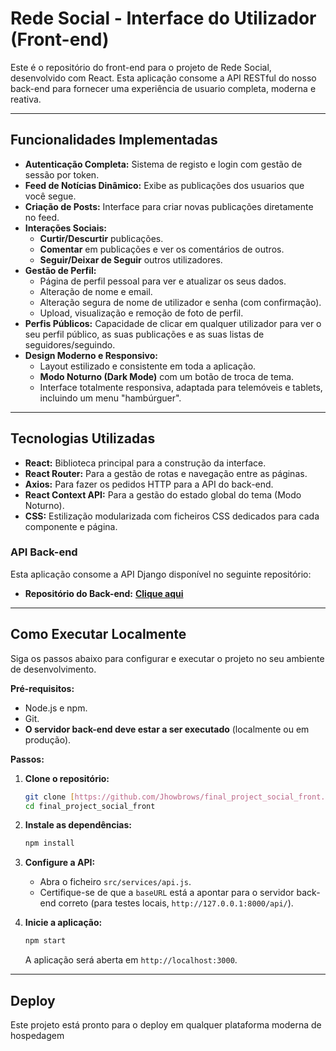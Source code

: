 # Rede Social - Interface do Utilizador (Front-end)

Este é o repositório do front-end para o projeto de Rede Social, desenvolvido com React. Esta aplicação consome a API RESTful do nosso back-end para fornecer uma experiência de usuario completa, moderna e reativa.

---

## Funcionalidades Implementadas

* **Autenticação Completa:** Sistema de registo e login com gestão de sessão por token.
* **Feed de Notícias Dinâmico:** Exibe as publicações dos usuarios que você segue.
* **Criação de Posts:** Interface para criar novas publicações diretamente no feed.
* **Interações Sociais:**
    * **Curtir/Descurtir** publicações.
    * **Comentar** em publicações e ver os comentários de outros.
    * **Seguir/Deixar de Seguir** outros utilizadores.
* **Gestão de Perfil:**
    * Página de perfil pessoal para ver e atualizar os seus dados.
    * Alteração de nome e email.
    * Alteração segura de nome de utilizador e senha (com confirmação).
    * Upload, visualização e remoção de foto de perfil.
* **Perfis Públicos:** Capacidade de clicar em qualquer utilizador para ver o seu perfil público, as suas publicações e as suas listas de seguidores/seguindo.
* **Design Moderno e Responsivo:**
    * Layout estilizado e consistente em toda a aplicação.
    * **Modo Noturno (Dark Mode)** com um botão de troca de tema.
    * Interface totalmente responsiva, adaptada para telemóveis e tablets, incluindo um menu "hambúrguer".

---

## Tecnologias Utilizadas

* **React:** Biblioteca principal para a construção da interface.
* **React Router:** Para a gestão de rotas e navegação entre as páginas.
* **Axios:** Para fazer os pedidos HTTP para a API do back-end.
* **React Context API:** Para a gestão do estado global do tema (Modo Noturno).
* **CSS:** Estilização modularizada com ficheiros CSS dedicados para cada componente e página.

### API Back-end

Esta aplicação consome a API Django disponível no seguinte repositório:
* **Repositório do Back-end:** **[Clique aqui](https://github.com/Jhowbrows/final_project_social_back)**

---

## Como Executar Localmente

Siga os passos abaixo para configurar e executar o projeto no seu ambiente de desenvolvimento.

**Pré-requisitos:**
* Node.js e npm.
* Git.
* **O servidor back-end deve estar a ser executado** (localmente ou em produção).

**Passos:**
1.  **Clone o repositório:**
    ```bash
    git clone [https://github.com/Jhowbrows/final_project_social_front.git]
    cd final_project_social_front
    ```

2.  **Instale as dependências:**
    ```bash
    npm install
    ```

3.  **Configure a API:**
    * Abra o ficheiro `src/services/api.js`.
    * Certifique-se de que a `baseURL` está a apontar para o servidor back-end correto (para testes locais, `http://127.0.0.1:8000/api/`).

4.  **Inicie a aplicação:**
    ```bash
    npm start
    ```
    A aplicação será aberta em `http://localhost:3000`.

---

## Deploy

Este projeto está pronto para o deploy em qualquer plataforma moderna de hospedagem